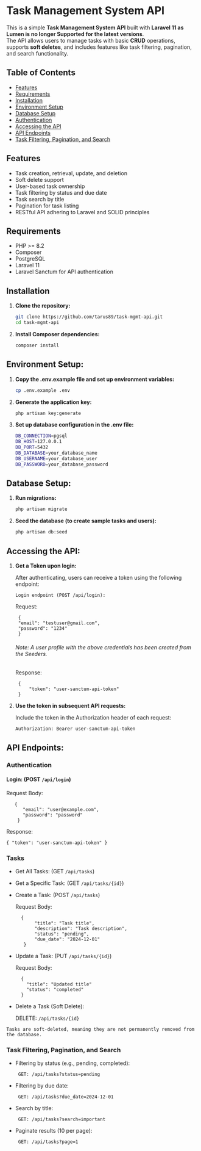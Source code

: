 # Task Management System API

This is a simple **Task Management System API** built with **Laravel 11 as Lumen is no longer Supported for the latest versions**. 
<br>The API allows users to manage tasks with basic **CRUD** operations, supports **soft deletes**, and includes features like task filtering, pagination, and search functionality.

## Table of Contents
- [Features](#features)
- [Requirements](#requirements)
- [Installation](#installation)
- [Environment Setup](#environment-setup)
- [Database Setup](#database-setup)
- [Authentication](#authentication)
- [Accessing the API](#accessing-the-api)
- [API Endpoints](#api-endpoints)
- [Task Filtering, Pagination, and Search](#task-filtering-pagination-and-search)

## Features
- Task creation, retrieval, update, and deletion
- Soft delete support
- User-based task ownership
- Task filtering by status and due date
- Task search by title
- Pagination for task listing
- RESTful API adhering to Laravel and SOLID principles

## Requirements
- PHP >= 8.2
- Composer
- PostgreSQL
- Laravel 11
- Laravel Sanctum for API authentication

## Installation

1. **Clone the repository:**

   ```bash
   git clone https://github.com/tarus89/task-mgmt-api.git
   cd task-mgmt-api
   
2. **Install Composer dependencies:**

   ```bash
   composer install

## Environment Setup:

1. **Copy the .env.example file and set up environment variables:**

   ```bash
   cp .env.example .env

2. **Generate the application key:**

   ```bash
   php artisan key:generate

3. **Set up database configuration in the .env file:**

   ```bash
   DB_CONNECTION=pgsql
   DB_HOST=127.0.0.1
   DB_PORT=5432
   DB_DATABASE=your_database_name
   DB_USERNAME=your_database_user
   DB_PASSWORD=your_database_password

## Database Setup:

1. **Run migrations:**

   ```bash
   php artisan migrate

2. **Seed the database (to create sample tasks and users):**

   ```bash
   php artisan db:seed

## Accessing the API:

1. **Get a Token upon login:**

    After authenticating, users can receive a token using the following endpoint:

    ``Login endpoint (POST /api/login):  ``  

    Request:

        {
        "email": "testuser@gmail.com",
        "password": "1234"
        }
    ###### Note: A user profile with the above credentials has been created from the Seeders.

   Response:

        {
            "token": "user-sanctum-api-token"
        }

2. **Use the token in subsequent API requests:**

   Include the token in the Authorization header of each request:
   ```
   Authorization: Bearer user-sanctum-api-token

## API Endpoints:

### Authentication
    
#### Login: (POST ```/api/login```)

   Request Body: 

       { 
          "email": "user@example.com", 
          "password": "password" 
        }
    
Response: 

```{ "token": "user-sanctum-api-token" }```

### Tasks
* Get All Tasks: (GET ```/api/tasks```)

* Get a Specific Task: (GET ```/api/tasks/{id}```)

* Create a Task: (POST ```/api/tasks```)

   Request Body:
         
        {
             "title": "Task title",
             "description": "Task description",
             "status": "pending",
             "due_date": "2024-12-01"
         }

* Update a Task: (PUT ```/api/tasks/{id}```)

    Request Body:

        {
          "title": "Updated title"
          "status": "completed"
        }

* Delete a Task (Soft Delete): 

    DELETE: ```/api/tasks/{id}```

``Tasks are soft-deleted, meaning they are not permanently removed from the database.``

### Task Filtering, Pagination, and Search

* Filtering by status (e.g., pending, completed):

   ``` GET: /api/tasks?status=pending```

* Filtering by due date:

    ``` GET: /api/tasks?due_date=2024-12-01```

* Search by title:

    ``` GET: /api/tasks?search=important```

* Paginate results (10 per page):

    ``` GET: /api/tasks?page=1```
